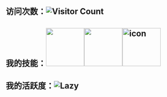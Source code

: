 ## 访问次数：![Visitor Count](https://profile-counter.glitch.me/aizsy/count.svg)
## 我的技能：<img height="100" width="100" src="https://cdn.jsdelivr.net/gh/sun0225SUN/sun0225SUN/assets/images/vscode.webp"><img height="100" width="100" src="https://cdn.jsdelivr.net/gh/sun0225SUN/sun0225SUN/assets/images/python.webp"><img src="https://techstack-generator.vercel.app/mysql-icon.svg" alt="icon" height="100" width="100">
## 我的活跃度：<img src="https://github-readme-activity-graph.vercel.app/graph?username=aizsy&theme=github-compact&custom_title=Activityradius=30&height=250" alt="Lazy">
